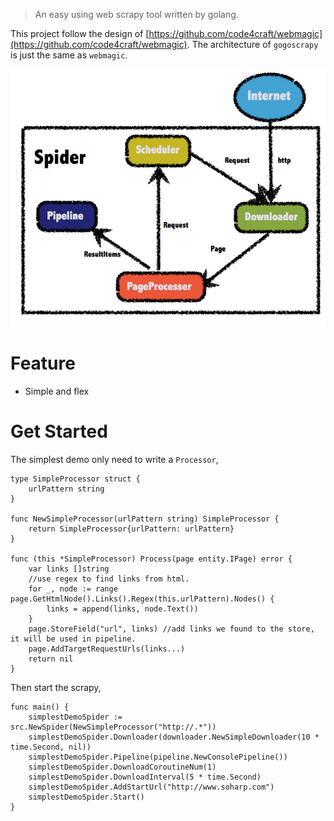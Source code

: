 > An easy using web scrapy tool written by golang.

This project follow the design of [https://github.com/code4craft/webmagic](https://github.com/code4craft/webmagic). The architecture of `gogoscrapy` is just the same as `webmagic`.

![architecture](./files/pic/design.png)

# Feature
- Simple and flex

# Get Started

The simplest demo only need to write a `Processor`,

```
type SimpleProcessor struct {
	urlPattern string
}

func NewSimpleProcessor(urlPattern string) SimpleProcessor {
	return SimpleProcessor{urlPattern: urlPattern}
}

func (this *SimpleProcessor) Process(page entity.IPage) error {
	var links []string
	//use regex to find links from html.
	for _, node := range page.GetHtmlNode().Links().Regex(this.urlPattern).Nodes() {
		links = append(links, node.Text())
	}
	page.StoreField("url", links) //add links we found to the store, it will be used in pipeline.
	page.AddTargetRequestUrls(links...)
	return nil
}

```

Then start the scrapy,

```
func main() {
	simplestDemoSpider := src.NewSpider(NewSimpleProcessor("http://.*"))
	simplestDemoSpider.Downloader(downloader.NewSimpleDownloader(10 * time.Second, nil))
	simplestDemoSpider.Pipeline(pipeline.NewConsolePipeline())
	simplestDemoSpider.DownloadCoroutineNum(1)
	simplestDemoSpider.DownloadInterval(5 * time.Second)
	simplestDemoSpider.AddStartUrl("http://www.soharp.com")
	simplestDemoSpider.Start()
}
```